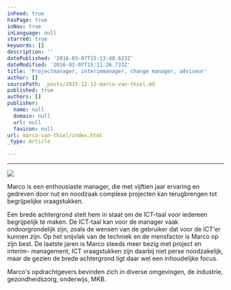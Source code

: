 ```yaml
---
inFeed: true
hasPage: true
inNav: true
inLanguage: null
starred: true
keywords: []
description: ''
datePublished: '2016-03-07T15:13:40.623Z'
dateModified: '2016-03-07T15:11:26.733Z'
title: 'Projectmanager, interimmanager, change manager, adviseur'
author: []
sourcePath: _posts/2015-12-12-marco-van-thiel.md
published: true
authors: []
publisher:
  name: null
  domain: null
  url: null
  favicon: null
url: marco-van-thiel/index.html
_type: Article

---
```

****
![](https://s3-us-west-2.amazonaws.com/the-grid-img/p/e21c557733d8641570cad028056ea46c82904855.jpg)

Marco is een enthousiaste manager, die met vijftien jaar
ervaring en gedreven door nut en noodzaak complexe projecten kan terugbrengen
tot begrijpelijke vraagstukken.

Een brede achtergrond stelt hem in staat om de ICT-taal voor
iedereen begrijpelijk te maken. De ICT-taal kan voor de manager vaak
ondoorgrondelijk zijn, zoals de wensen van de gebruiker dat voor de ICT'er
kunnen zijn. Op het snijvlak van de techniek en de mensfactor is Marco op zijn
best. De laatste jaren is Marco steeds meer bezig met project en interim-
management, ICT vraagstukken zijn daarbij niet perse noodzakelijk, maar de
gezien de brede achtergrond ligt daar wel een inhoudelijke focus. 

Marco's opdrachtgevers bevinden zich in diverse omgevingen,
de industrie, gezondheidszorg, onderwijs, MKB.